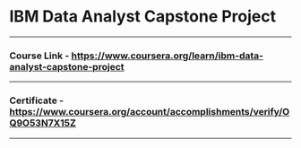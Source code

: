 # IBM Data Analyst Capstone Project
---
### Course Link - https://www.coursera.org/learn/ibm-data-analyst-capstone-project
---
### Certificate - https://www.coursera.org/account/accomplishments/verify/OQ9O53N7X15Z
---
